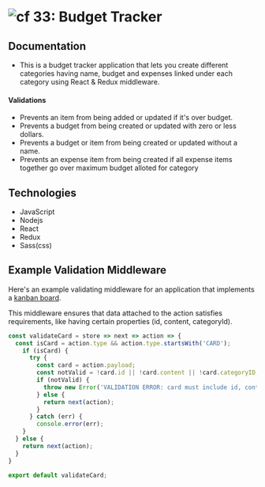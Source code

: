 ![cf](http://i.imgur.com/7v5ASc8.png) 33: Budget Tracker
======

## Documentation
  * This is a budget tracker application that lets you create different categories having name, budget and expenses linked under each category using React & Redux middleware. 

#### Validations

* Prevents an item from being added or updated if it's over budget.
* Prevents a budget from being created or updated with zero or less dollars.
* Prevents a budget or item from being created or updated without a name.
* Prevents an expense item from being created if all expense items together go over maximum budget alloted for category

## Technologies
* JavaScript
* Nodejs
* React
* Redux
* Sass(css)

## Example Validation Middleware
Here's an example validating middleware for an application that implements a
[kanban board](https://leankit.com/learn/kanban/kanban-board/).

This middleware ensures that data attached to the action satisfies requirements,
like having certain properties (id, content, categoryId).

```js
const validateCard = store => next => action => {
  const isCard = action.type && action.type.startsWith('CARD');
    if (isCard) {
      try {
        const card = action.payload;
        const notValid = !card.id || !card.content || !card.categoryID;
        if (notValid) {
          throw new Error('VALIDATION ERROR: card must include id, content, and categoryID');
        } else {
          return next(action);
        }
      } catch (err) {
        console.error(err);
    }
  } else {
    return next(action);
  }
}

export default validateCard;
```
